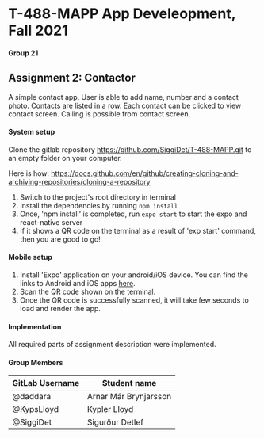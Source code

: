 # T-488-MAPP App Develeopment, Fall 2021

#### Group 21

## Assignment 2: Contactor

A simple contact app. User is able to add name, number and a contact photo. Contacts are listed in a row. Each contact can be clicked to view contact screen. Calling is possible from contact screen.  


#### System setup

Clone the gitlab repository https://github.com/SiggiDet/T-488-MAPP.git to an empty folder on your computer.

Here is how: https://docs.github.com/en/github/creating-cloning-and-archiving-repositories/cloning-a-repository

1. Switch to the project's root directory in terminal
2. Install the dependencies by running `npm install`
3. Once, 'npm install' is completed, run `expo start` to start the expo and react-native server
4. If it shows a QR code on the terminal as a result of 'exp start' command, then you are good to go!

#### Mobile setup

1. Install 'Expo' application on your android/iOS device. You can find the links to Android and iOS apps [here](https://expo.io/tools#client).
2. Scan the QR code shown on the terminal.
3. Once the QR code is successfully scanned, it will take few seconds to load and render the app.

#### Implementation

All required parts of assignment description were implemented. 

#### Group Members

| GitLab Username          | Student name                  |
| ------------------------ | ----------------------------- |
| @daddara                 | Arnar Már Brynjarsson         |
| @KypsLloyd               | Kypler Lloyd                  |
| @SiggiDet                | Sigurður Detlef               |
